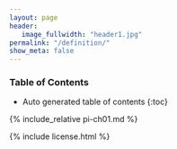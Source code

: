 ```yaml
---
layout: page
header:
   image_fullwidth: "header1.jpg"
permalink: "/definition/"
show_meta: false
---
```


### Table of Contents
*  Auto generated table of contents
{:toc}

{% include_relative pi-ch01.md %}

{% include license.html %}
